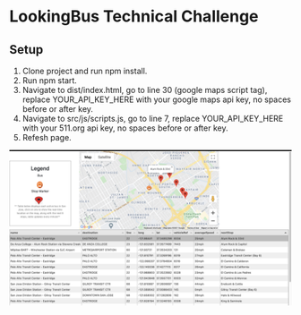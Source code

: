 # LookingBus Technical Challenge

## Setup

1) Clone project and run npm install.
2) Run npm start.
3) Navigate to dist/index.html, go to line 30 (google maps script tag), replace YOUR_API_KEY_HERE with your google maps api key, no spaces before or after key.
4) Navigate to src/js/scripts.js, go to line 7, replace YOUR_API_KEY_HERE with your 511.org api key, no spaces before or after key.
5) Refesh page.

![screenshot](screenshot.png)